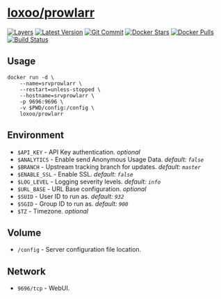 [hub]: https://hub.docker.com/r/loxoo/prowlarr
[mbdg]: https://microbadger.com/images/loxoo/prowlarr
[git]: https://github.com/triptixx/prowlarr
[actions]: https://github.com/triptixx/prowlarr/actions

# [loxoo/prowlarr][hub]
[![Layers](https://images.microbadger.com/badges/image/loxoo/prowlarr.svg)][mbdg]
[![Latest Version](https://images.microbadger.com/badges/version/loxoo/prowlarr.svg)][hub]
[![Git Commit](https://images.microbadger.com/badges/commit/loxoo/prowlarr.svg)][git]
[![Docker Stars](https://img.shields.io/docker/stars/loxoo/prowlarr.svg)][hub]
[![Docker Pulls](https://img.shields.io/docker/pulls/loxoo/prowlarr.svg)][hub]
[![Build Status](https://github.com/triptixx/prowlarr/workflows/docker%20build/badge.svg)][actions]

## Usage

```shell
docker run -d \
    --name=srvprowlarr \
    --restart=unless-stopped \
    --hostname=srvprowlarr \
    -p 9696:9696 \
    -v $PWD/config:/config \
    loxoo/prowlarr
```

## Environment

- `$API_KEY`      - API Key authentication. _optional_
- `$ANALYTICS`    - Enable send Anonymous Usage Data. _default: `false`_
- `$BRANCH`       - Upstream tracking branch for updates. _default: `master`_
- `$ENABLE_SSL`   - Enable SSL. _default: `false`_
- `$LOG_LEVEL`    - Logging severity levels. _default: `info`_
- `$URL_BASE`     - URL Base configuration. _optional_
- `$SUID`         - User ID to run as. _default: `932`_
- `$SGID`         - Group ID to run as. _default: `900`_
- `$TZ`           - Timezone. _optional_

## Volume

- `/config`       - Server configuration file location.

## Network

- `9696/tcp`      - WebUI.

